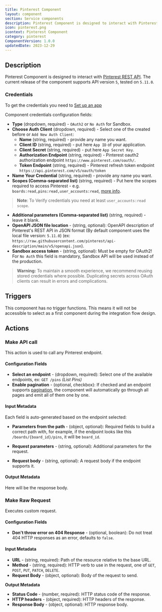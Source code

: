 ```yaml
---
title: Pinterest Component
layout: component
section: Service components
description: Pinterest Component is designed to interact with Pinterest REST API
icon: pinterest.png
icontext: Pinterest Component
category: pinterest
ComponentVersion: 1.0.0
updatedDate: 2023-12-29
---
```


## Description

Pinterest Component is designed to interact with [Pinterest REST API](https://developers.pinterest.com/docs/api/v5/). The current release of the component supports API version `5`, tested on `5.11.0`.


### Credentials

To get the credentials you need to [Set up an app](https://developers.pinterest.com/docs/getting-started/set-up-app/)

Component credentials configuration fields:
- **Type** (dropdown, required) - `OAuth2` or `No Auth` for Sandbox.
- **Choose Auth Client** (dropdown, required) - Select one of the created before or `Add New Auth Client`:
    - **Name** (string, required) - provide any name you want.
    - **Client ID** (string, required) - put here `App ID` of your application.
    - **Client Secret** (string, required) - put here `App Secret Key`.
    - **Authorization Endpoint** (string, required) - Pinterest oauth2 authorization endpoint `https://www.pinterest.com/oauth/`.
    - **Token Endpoint** (string, required) - Pinterest refresh token endpoint `https://api.pinterest.com/v5/oauth/token`
- **Name Your Credential** (string, required) - provide any name you want.
- **Scopes (Comma-separated list)** (string, required) - Put here the scopes required to access Pinterest - e.g. `boards:read,pins:read,user_accounts:read`, [more info](https://developers.pinterest.com/docs/getting-started/scopes/).
> **Note**: To Verify credentials you need at least `user_accounts:read scope`.

- **Additional parameters (Comma-separated list)** (string, required) - leave it blank.
- **OpenAPI JSON file location** - (string, optional): OpenAPI description of Pinterest's REST API in JSON format (By default component uses the local file version: `5.11.0`) (ex: `https://raw.githubusercontent.com/pinterest/api-description/main/v5/openapi.json`).
- **Sandbox access token** - (string, optional): Must be empty for OAuth2! For `No Auth` this field is mandatory, Sandbox API will be used instead of the production.

>**Warning:** To maintain a smooth experience, we recommend reusing stored credentials where possible. Duplicating secrets across OAuth clients can result in errors and complications.


## Triggers
This component has no trigger functions. This means it will not be accessible to
select as a first component during the integration flow design.


## Actions

### Make API call

This action is used to call any Pinterest endpoint.

#### Configuration Fields

- **Select an endpoint** - (dropdown, required): Select one of the available endpoints, ex: `GET /pins` *(List Pins)*
- **Enable pagination** - (optional, checkbox): If checked and an endpoint supports [pagination](https://developers.pinterest.com/docs/getting-started/pagination/), the component will automatically go through all pages and emit all of them one by one.

#### Input Metadata

Each field is auto-generated based on the endpoint selected:

- **Parameters from the path** - (object, optional): Required fields to build a correct path with, for example, if the endpoint looks like this `/boards/{board_id}/pins`, it will be `board_id`.

- **Request parameters** - (string, optional): Additional parameters for the request.

- **Request body** - (string, optional): A request body if the endpoint supports it.

#### Output Metadata

Here will be the response body.

### Make Raw Request

Executes custom request.

#### Configuration Fields

- **Don't throw error on 404 Response** - (optional, boolean): Do not treat 404 HTTP responses as an error, defaults to `false`.

#### Input Metadata

- **URL** - (string, required): Path of the resource relative to the base URL.
- **Method** - (string, required): HTTP verb to use in the request, one of `GET`, `POST`, `PUT`, `PATCH`, `DELETE`.
- **Request Body** - (object, optional): Body of the request to send.

**Output Metadata**
- **Status Code** - (number, required): HTTP status code of the response.
- **HTTP headers** - (object, required): HTTP headers of the response.
- **Response Body** - (object, optional): HTTP response body.
